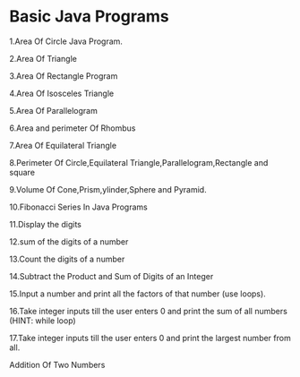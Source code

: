 # Basic Java Programs

1.Area Of Circle Java Program.

2.Area Of Triangle

3.Area Of Rectangle Program

4.Area Of Isosceles Triangle

5.Area Of Parallelogram

6.Area and perimeter Of Rhombus

7.Area Of Equilateral Triangle

8.Perimeter Of Circle,Equilateral Triangle,Parallelogram,Rectangle and square

9.Volume Of Cone,Prism,ylinder,Sphere and Pyramid.



10.Fibonacci Series In Java Programs

11.Display the digits 

12.sum of  the digits of a number

13.Count the digits of a number

14.Subtract the Product and Sum of Digits of an Integer

15.Input a number and print all the factors of that number (use loops).

16.Take integer inputs till the user enters 0 and print the sum of all numbers (HINT: while loop)

17.Take integer inputs till the user enters 0 and print the largest number from all.

Addition Of Two Numbers
